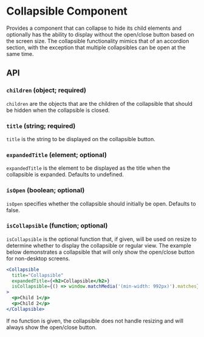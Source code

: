 # Collapsible Component

Provides a component that can collapse to hide its child elements and
optionally has the ability to display without the open/close button based on the
screen size. The collapsible functionality mimics that of an accordion section,
with the exception that multiple collapsibles can be open at the same time.

## API

### `children` (object; required)
`children` are the objects that are the children of the collapsible that should
be hidden when the collapsible is closed.

### `title` (string; required)
`title` is the string to be displayed on the collapsible button.

### `expandedTitle` (element; optional)
`expandedTitle` is the element to be displayed as the title when the collapsible
is expanded. Defaults to undefined.

### `isOpen` (boolean; optional)
`isOpen` specifies whether the collapsible should initially be open. Defaults
to false.

### `isCollapsible` (function; optional)
`isCollapsible` is the optional function that, if given, will be used on
resize to determine whether to display the collapsible or regular view. The
example below demonstrates a collapsible that will only show the open/close
button for non-desktop screens.

```jsx
<Collapsible
  title="Collapsible"
  expandedTitle={<h2>Collapsible</h2>}
  isCollapsible={() => window.matchMedia('(min-width: 992px)').matches}
>
  <p>Child 1</p>
  <p>Child 2</p>
</Collapsible>
```

If no function is given, the collapsible does not handle resizing and will
always show the open/close button.
